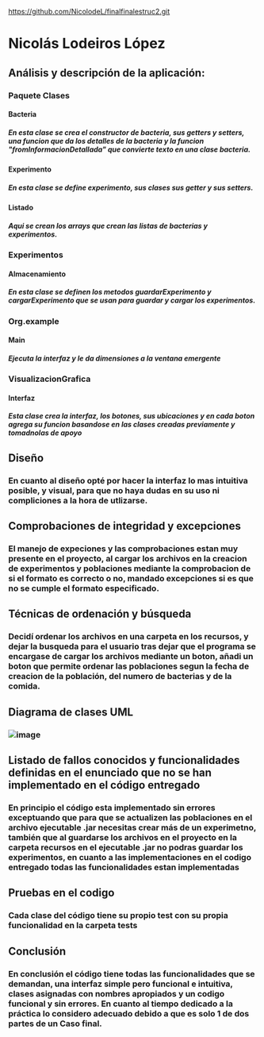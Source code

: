 https://github.com/NicolodeL/finalfinalestruc2.git
# Nicolás Lodeiros López
## Análisis y descripción de la aplicación:
### Paquete Clases 
#### Bacteria
##### En esta clase se crea el constructor de bacteria, sus getters y setters, una funcion que da los detalles de la bacteria y  la funcion "fromInformacionDetallada" que convierte texto en una clase bacteria.
#### Experimento
##### En esta clase se define experimento, sus clases sus getter y sus setters.
#### Listado
##### Aqui se crean los arrays que crean las listas de bacterias y experimentos.
### Experimentos
#### Almacenamiento
##### En esta clase se definen los metodos guardarExperimento y cargarExperimento que se usan para guardar y cargar los experimentos.
### Org.example
#### Main
##### Ejecuta la interfaz y le da dimensiones a la ventana emergente
### VisualizacionGrafica
#### Interfaz
##### Esta clase crea la interfaz, los botones, sus ubicaciones y en cada boton agrega su funcion basandose en las clases creadas previamente y tomadnolas de apoyo
## Diseño
### En cuanto al diseño opté por hacer la interfaz lo mas intuitiva posible, y visual, para que no haya dudas en su uso ni compliciones a la hora de utlizarse.
## Comprobaciones de integridad y excepciones
### El manejo de expeciones y las comprobaciones estan muy presente en el proyecto, al cargar los archivos  en la creacion de experimentos y poblaciones mediante la comprobacion de si el formato es correcto o no, mandado excepciones si es que no se cumple el formato especificado.
## Técnicas de ordenación y búsqueda
### Decidí ordenar los archivos en una carpeta en los recursos, y dejar la busqueda para el usuario tras dejar que el programa se encargase de cargar los archivos mediante un boton, añadi un boton que permite ordenar las poblaciones segun la fecha de creacion de la población, del numero de bacterias y de la comida.
## Diagrama de clases UML
### ![image](https://github.com/NicolodeL/finalfinalestruc2/assets/146822499/ac7fa719-3371-4d40-8201-a546d63eea9d)
## Listado de fallos conocidos y funcionalidades definidas en el enunciado que no se han implementado en el código entregado
### En principio el código esta implementado sin errores exceptuando que para que se actualizen las poblaciones en el archivo ejecutable .jar necesitas crear más de un experimetno, también que al guardarse los archivos en el proyecto en la carpeta recursos en el ejecutable .jar no podras guardar los experimentos, en cuanto a las implementaciones en el codigo entregado todas las funcionalidades estan implementadas
## Pruebas en el codigo
### Cada clase del código tiene su propio test con su propia funcionalidad en la carpeta tests
## Conclusión
### En conclusión el código tiene todas las funcionalidades que se demandan, una interfaz simple pero funcional e intuitiva, clases asignadas con nombres apropiados y un codigo funcional y sin errores. En cuanto al tiempo dedicado a la práctica lo considero adecuado debido a que es solo 1 de dos partes de un Caso final. 
